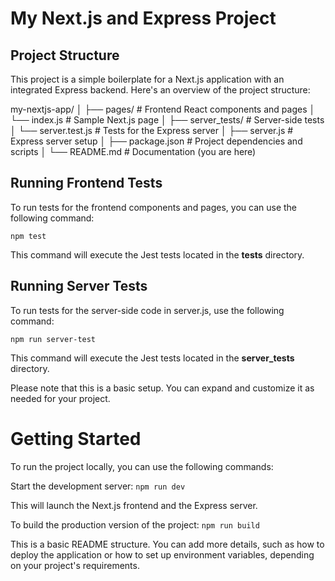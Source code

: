 # My Next.js and Express Project

## Project Structure

This project is a simple boilerplate for a Next.js application with an integrated Express backend. Here's an overview of the project structure:

my-nextjs-app/
│
├── pages/ # Frontend React components and pages
│ └── index.js # Sample Next.js page
│
├── server_tests/ # Server-side tests
│ └── server.test.js # Tests for the Express server
│
├── server.js # Express server setup
│
├── package.json # Project dependencies and scripts
│
└── README.md # Documentation (you are here)

## Running Frontend Tests

To run tests for the frontend components and pages, you can use the following command:

```npm test```

This command will execute the Jest tests located in the __tests__ directory.

## Running Server Tests
To run tests for the server-side code in server.js, use the following command:

```npm run server-test```

This command will execute the Jest tests located in the __server_tests__ directory.

Please note that this is a basic setup. You can expand and customize it as needed for your project.

# Getting Started
To run the project locally, you can use the following commands:

Start the development server:
```npm run dev```

This will launch the Next.js frontend and the Express server.

To build the production version of the project:
```npm run build```

This is a basic README structure. You can add more details, such as how to deploy the application or how to set up environment variables, depending on your project's requirements.
